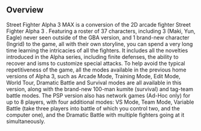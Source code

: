 ## Overview

Street Fighter Alpha 3 MAX is a conversion of the 2D arcade fighter Street Fighter Alpha 3 . Featuring a roster of 37 characters, including 3 (Maki, Yun, Eagle) never seen outside of the GBA version, and 1 brand-new character (Ingrid) to the game, all with their own storyline, you can spend a very long time learning the intricacies of all the fighters. It includes all the novelties introduced in the Alpha series, including finite defenses, the ability to recover and isms to customize special attacks. To help avoid the typical repetitiveness of the game, all the modes available in the previous home versions of Alpha 3, such as Arcade Mode, Training Mode, Edit Mode, World Tour, Dramatic Battle and Survival modes are all available in this version, along with the brand-new 100-man kumite (survival) and tag-team battle modes. The PSP version also has network games (Ad-Hoc only) for up to 8 players, with four additional modes: VS Mode, Team Mode, Variable Battle (take three players into battle of which you control two, and the computer one), and the Dramatic Battle with multiple fighters going at it simultaneously.
